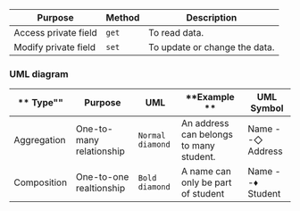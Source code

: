 | **Purpose**           | **Method**     | **Description**                       |
|------------------------|----------------|---------------------------------------|
| Access private field   | `get`          | To read data.        |
| Modify private field   | `set`          | To update or change the data.    |


### UML diagram
|** Type""   | **Purpose**               | **UML**         | **Example **                         |  **UML Symbol**  |
|-----------|---------------------------|-----------------|---------------------------------------|------------------|
|Aggregation| One-to-many relationship  | `Normal diamond`| An address can belongs to many student.|Name --◇ Address |
|Composition| One-to-one realtionship   | `Bold diamond`  | A name can only be part of student    |Name --♦ Student  |
